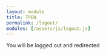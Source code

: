 ```yaml
---
layout: module
title: TPEN
permalink: /logout/
modules: [/assets/js/logout.js]
---
```

You will be logged out and redirected

